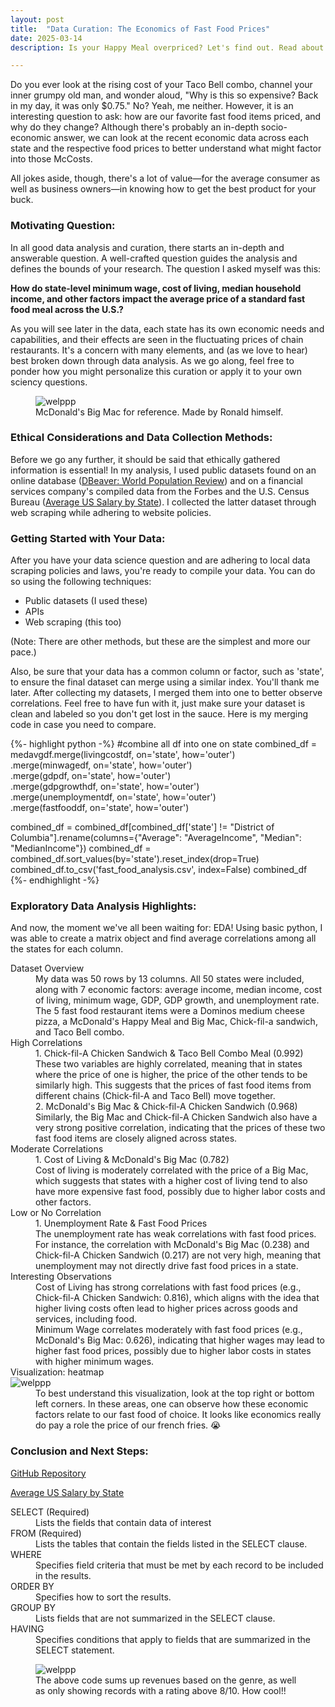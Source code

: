 ```yaml
---
layout: post
title:  "Data Curation: The Economics of Fast Food Prices"
date: 2025-03-14
description: Is your Happy Meal overpriced? Let's find out. Read about the correlation between various state economic factors and fast food prices in the US-- and how you can curate similar data yourself! 

---
```

<p class="intro"><span class="dropcap">D</span>o you ever look at the rising cost of your Taco Bell combo, channel your inner grumpy old man, and wonder aloud, "Why is this so expensive? Back in my day, it was only $0.75." No? Yeah, me neither. However, it is an interesting question to ask: how are our favorite fast food items priced, and why do they change? Although there's probably an in-depth socio-economic answer, we can look at the recent economic data across each state and the respective food prices to better understand what might factor into those McCosts.

All jokes aside, though, there's a lot of value—for the average consumer as well as business owners—in knowing how to get the best product for your buck.
 </p>

### Motivating Question:
In all good data analysis and curation, there starts an in-depth and answerable question. A well-crafted question guides the analysis and defines the bounds of your research. The question I asked myself was this:

<b>How do state-level minimum wage, cost of living, median household income, and other factors impact the average price of a standard fast food meal across the U.S.?</b>

As you will see later in the data, each state has its own economic needs and capabilities, and their effects are seen in the fluctuating prices of chain restaurants. It's a concern with many elements, and (as we love to hear) best broken down through data analysis. As we go along, feel free to ponder how you might personalize this curation or apply it to your own sciency questions.

<figure>
<img src="{{site.url}}/{{site.baseurl}}/assets/img/bigmac.jpg" alt="welppp"/>
<figcaption>McDonald's Big Mac for reference. Made by Ronald himself.</figcaption>
</figure>

### Ethical Considerations and Data Collection Methods:
Before we go any further, it should be said that ethically gathered information is essential! In my analysis, I used public datasets found on an online database (<a href="https://worldpopulationreview.com/" target="_blank">DBeaver: World Population Review</a>) and on a financial services company's compiled data from the Forbes and the U.S. Census Bureau (<a href="https://www.sofi.com/learn/content/average-salary-in-us/" target="_blank">Average US Salary by State</a>). I collected the latter dataset through web scraping while adhering to website policies.

### Getting Started with Your Data:
After you have your data science question and are adhering to local data scraping policies and laws, you're ready to compile your data. You can do so using the following techniques:

* Public datasets (I used these)
* APIs
* Web scraping (this too)

(Note: There are other methods, but these are the simplest and more our pace.)

Also, be sure that your data has a common column or factor, such as 'state', to ensure the final dataset can merge using a similar index. You'll thank me later. After collecting my datasets, I merged them into one to better observe correlations. Feel free to have fun with it, just make sure your dataset is clean and labeled so you don't get lost in the sauce. Here is my merging code in case you need to compare. 

{%- highlight python -%}
#combine all df into one on state
combined_df = medavgdf.merge(livingcostdf, on='state', how='outer') \
                      .merge(minwagedf, on='state', how='outer') \
                      .merge(gdpdf, on='state', how='outer') \
                      .merge(gdpgrowthdf, on='state', how='outer') \
                      .merge(unemploymentdf, on='state', how='outer') \
                      .merge(fastfooddf, on='state', how='outer')

combined_df = combined_df[combined_df['state'] != "District of Columbia"].rename(columns={"Average": "AverageIncome", "Median": "MedianIncome"})
combined_df = combined_df.sort_values(by='state').reset_index(drop=True)
combined_df.to_csv('fast_food_analysis.csv', index=False)
combined_df
{%- endhighlight -%}

### Exploratory Data Analysis Highlights:
And now, the moment we've all been waiting for: EDA! Using basic python, I was able to create a matrix object and find average correlations among all the states for each column.  

<dl>
  <dt>Dataset Overview</dt>
  <dd>My data was 50 rows by 13 columns. All 50 states were included, along with 7 economic factors: average income, median income, cost of living, minimum wage, GDP, GDP growth, and unemployment rate. The 5 fast food restaurant items were a Dominos medium cheese pizza, a McDonald's Happy Meal and Big Mac, Chick-fil-a sandwich, and Taco Bell combo.
  </dd>
  <dt>High Correlations</dt>
  <dd>1. Chick-fil-A Chicken Sandwich & Taco Bell Combo Meal (0.992)</dd>
  <dd>These two variables are highly correlated, meaning that in states where the price of one is higher, the price of the other tends to be similarly high. This suggests that the prices of fast food items from different chains (Chick-fil-A and Taco Bell) move together.</dd>
   <dd>2. McDonald's Big Mac & Chick-fil-A Chicken Sandwich (0.968)</dd>
   <dd>Similarly, the Big Mac and Chick-fil-A Chicken Sandwich also have a very strong positive correlation, indicating that the prices of these two fast food items are closely aligned across states.</dd>
  <dt>Moderate Correlations</dt>
  <dd>1. Cost of Living & McDonald's Big Mac (0.782)</dd>
  <dd>Cost of living is moderately correlated with the price of a Big Mac, which suggests that states with a higher cost of living tend to also have more expensive fast food, possibly due to higher labor costs and other factors.</dd>
  <dt>Low or No Correlation</dt>
  <dd>1. Unemployment Rate & Fast Food Prices</dd>
  <dd>The unemployment rate has weak correlations with fast food prices. For instance, the correlation with McDonald's Big Mac (0.238) and Chick-fil-A Chicken Sandwich (0.217) are not very high, meaning that unemployment may not directly drive fast food prices in a state.</dd>
  <dt>Interesting Observations</dt>
  <dd> Cost of Living has strong correlations with fast food prices (e.g., Chick-fil-A Chicken Sandwich: 0.816), which aligns with the idea that higher living costs often lead to higher prices across goods and services, including food.</dd>
  <dd>Minimum Wage correlates moderately with fast food prices (e.g., McDonald's Big Mac: 0.626), indicating that higher wages may lead to higher fast food prices, possibly due to higher labor costs in states with higher minimum wages.</dd>
  <dt>Visualization: heatmap</dt>
  <img src="{{site.url}}/{{site.baseurl}}/assets/img/correlation_between_economic_factors_and_restaurant_prices.png" alt="welppp"/>
  <dd> To best understand this visualization, look at the top right or bottom left corners. In these areas, one can observe how these economic factors relate to our fast food of choice. It looks like economics really do pay a role the price of our french fries. 😭</dd>
</dl>

### Conclusion and Next Steps:



<a href="https://github.com/gbean4/Post_2" target="_blank">GitHub Repository</a>

<a href="https://www.sofi.com/learn/content/average-salary-in-us/" target="_blank">Average US Salary by State</a>


<dl>
  <dt>SELECT (Required)</dt>
  <dd>Lists the fields that contain data of interest
  </dd>
  <dt>FROM (Required)</dt>
  <dd>Lists the tables that contain the fields listed in the SELECT clause.</dd>
  <dt>WHERE</dt>
  <dd>Specifies field criteria that must be met by each record to be included in the results.</dd>
  <dt>ORDER BY</dt>
  <dd>Specifies how to sort the results.</dd>
  <dt>GROUP BY</dt>
  <dd> Lists fields that are not summarized in the SELECT clause.</dd>
  <dt>HAVING</dt>
  <dd>Specifies conditions that apply to fields that are summarized in the SELECT statement.</dd>
</dl>


<figure>
<img src="{{site.url}}/{{site.baseurl}}/assets/img/Screenshot5.jpg" alt="welppp"/>
<figcaption>The above code sums up revenues based on the genre, as well as only showing records with a rating above 8/10. How cool!!</figcaption>
</figure>